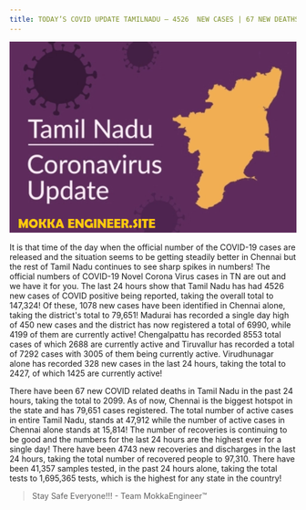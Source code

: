 ```yaml
---
title: TODAY’S COVID UPDATE TAMILNADU – 4526  NEW CASES | 67 NEW DEATHS | TOTAL - 147,324  CASES & 2099 DEATHS
---
```

![corona](/img/corona.png "corona")

It is that time of the day when the official number of the COVID-19 cases are released and the situation seems to be getting steadily better in Chennai but the rest of Tamil Nadu 
continues to see sharp spikes in numbers! The official numbers of COVID-19 Novel Corona Virus cases in TN are out and we have it for you. The last 24 hours show that Tamil Nadu 
has had 4526 new cases of COVID positive being reported, taking the overall total to 147,324! Of these, 1078 new cases have been identified in Chennai alone, taking the district's
total to 79,651! Madurai has recorded a single day high of 450 new cases and the district has now registered a total of 6990, while 4199 of them are currently active! Chengalpattu 
has recorded 8553 total cases of which 2688 are currently active and Tiruvallur has recorded a total of 7292 cases with 3005 of them being currently active. Virudhunagar alone has 
recorded 328 new cases in the last 24 hours, taking the total to 2427, of which 1425 are currently active!

There have been 67 new COVID related deaths in Tamil Nadu in the past 24 hours, taking the total to 2099. As of now, Chennai is the biggest hotspot in the state and has 79,651 
cases registered. The total number of active cases in entire Tamil Nadu, stands at 47,912 while the number of active cases in Chennai alone stands at 15,814! The number of 
recoveries is continuing to be good and the numbers for the last 24 hours are the highest ever for a single day! There have been 4743 new recoveries and discharges in the last 
24 hours, taking the total number of recovered people to 97,310. There have been 41,357 samples tested, in the past 24 hours alone, taking the total tests to 1,695,365 tests, 
which is the highest for any state in the country!

> Stay Safe Everyone!!! - Team MokkaEngineer™
